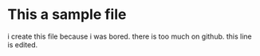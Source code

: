 # This a sample file

i create this file because i was bored.
there is too much on github.
this line is edited.
